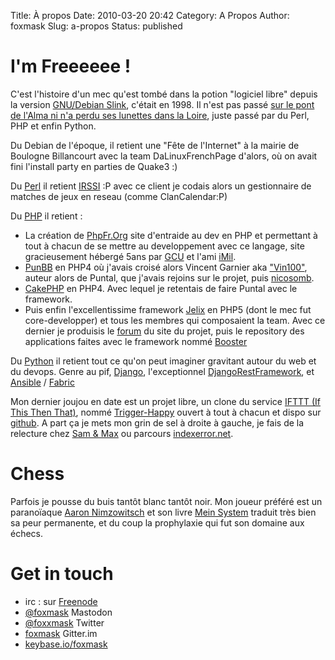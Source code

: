 Title: À propos
Date: 2010-03-20 20:42
Category: A Propos
Author: foxmask
Slug: a-propos
Status: published

# I'm Freeeeee !

C'est l'histoire d'un mec qu'est tombé dans la potion "logiciel libre" depuis la version [GNU/Debian Slink](https://wiki.debian.org/DebianSlink), c'était en 1998.
Il n'est pas passé [sur le pont de l'Alma ni n'a perdu ses lunettes dans la Loire](https://www.paroles.net/coluche/paroles-c-est-l-histoire-d-un-mec), juste passé par du Perl, PHP et enfin Python.

Du Debian de l'époque, il retient une "Fête de l'Internet" à la mairie de Boulogne Billancourt avec la team DaLinuxFrenchPage d'alors, où on avait fini l'install party en parties de Quake3 :)

Du [Perl](http://www.perl.org/) il retient [IRSSI](http://irssi.org/) :P  avec ce client je codais alors un gestionnaire de matches de jeux en reseau (comme ClanCalendar:P)

Du [PHP](http://php.net/) il retient :

* La création de [PhpFr.Org](http://phpfr.org) site d'entraide au dev en PHP et permettant à tout à chacun de se mettre au developpement avec ce langage, site gracieusement hébergé 5ans par [GCU](http://gcu.info) et l'ami [iMil](https://imil.net/).
* [PunBB](http://punbb.fr) en PHP4 où j'avais croisé alors Vincent Garnier aka ["Vin100"](http://forx.fr/), auteur alors de Puntal, que j'avais rejoins sur le projet, puis [nicosomb](https://github.com/nicosomb).
* [CakePHP](http://cakephp.org/) en PHP4. Avec lequel je retentais de faire Puntal avec le framework.
* Puis enfin l'excellentissime framework [Jelix](https://jelix.org/) en PHP5 (dont le mec fut core-developper) et tous les membres qui composaient la team. Avec ce dernier je produisis le [forum](https://jelix.org/forums/) du site du projet, puis le repository des applications faites avec le framework nommé [Booster](https://booster.jelix.org)

Du [Python](https://www.python.org/) il retient tout ce qu'on peut imaginer gravitant autour du web et du devops. Genre au pif, [Django](https://www.djangoproject.com/), l'exceptionnel [DjangoRestFramework](http://www.django-rest-framework.org/), et [Ansible](http://ansible.com) / [Fabric](http://www.fabfile.org/)

Mon dernier joujou en date est un projet libre, un clone du service [IFTTT (If This Then That)](https://ifttt.com), nommé [Trigger-Happy](https://trigger-happy.eu) ouvert à tout à chacun et dispo sur [github](https://github.com/foxmask/django-th). A part ça je mets mon grin de sel à droite à gauche, je fais de la relecture chez [Sam & Max](http://sametmax.com) ou parcours [indexerror.net](http://indexerror.net).

# Chess

Parfois je pousse du buis tantôt blanc tantôt noir. Mon joueur préféré est un paranoïaque [Aaron Nimzowitsch](https://en.wikipedia.org/wiki/Aron_Nimzowitsch) et son livre [Mein System](https://en.wikipedia.org/wiki/My_System) traduit très bien sa peur permanente, et du coup la prophylaxie qui fut son domaine aux échecs.

# Get in touch


* irc : sur [Freenode](irc://irc.freenode.net/sametmax)
* [@foxmask](https://mamot.fr/@foxmask) Mastodon
* [@foxxmask](https://twitter.com/foxxmask) Twitter
* [foxmask](https://gitter.im/foxmask/django-th) Gitter.im
* [keybase.io/foxmask](https://keybase.io/foxmask)
